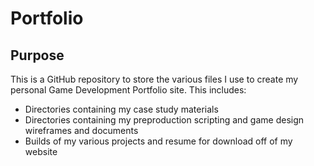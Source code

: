# Portfolio
## Purpose
This is a GitHub repository to store the various files I use to create my personal Game Development Portfolio site. This includes:
* Directories containing my case study materials
* Directories containing my preproduction scripting and game design wireframes and documents
* Builds of my various projects and resume for download off of my website
